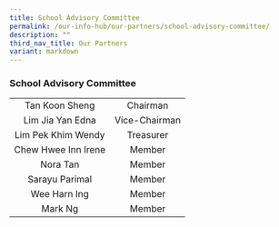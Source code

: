 ```yaml
---
title: School Advisory Committee
permalink: /our-info-hub/our-partners/school-advisory-committee/
description: ""
third_nav_title: Our Partners
variant: markdown
---
```

### School Advisory Committee
|                  |                 |
|:----------:|:---------:|
| Tan Koon Sheng | Chairman |
| Lim Jia Yan Edna | Vice-Chairman |
| Lim Pek Khim Wendy | Treasurer |
| Chew Hwee Inn Irene | Member |
| Nora Tan | Member |
| Sarayu Parimal | Member |
| Wee Harn Ing | Member |
| Mark Ng | Member |